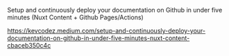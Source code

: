 Setup and continuously deploy your documentation on Github in under five minutes (Nuxt Content + Github Pages/Actions)

https://kevcodez.medium.com/setup-and-continuously-deploy-your-documentation-on-github-in-under-five-minutes-nuxt-content-cbaceb350c4c
